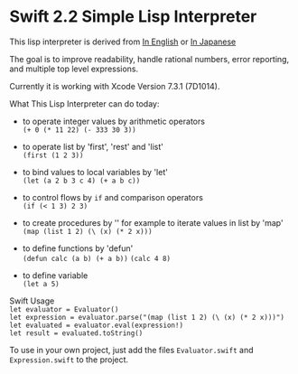 # Swift 2.2 Simple Lisp Interpreter

This lisp interpreter is derived from [In English](http://knj4484.blogspot.jp/2014/08/lisp-interpreter-implemented-in-185.html "In English") or [In Japanese](http://xavier.hateblo.jp/entry/2014/08/19/003609 "in Japanese")

The goal is to improve readability, handle rational numbers, error reporting, and multiple top level expressions.

Currently it is working with Xcode Version 7.3.1 (7D1014).

What This Lisp Interpreter can do today:

- to operate integer values by arithmetic operators  
	`(+ 0 (* 11 22) (- 333 30 3))`

- to operate list by 'first', 'rest' and 'list'  
    `(first (1 2 3))`

- to bind values to local variables by 'let'  
    `(let (a 2 b 3 c 4) (+ a b c))`

- to control flows by `if` and comparison operators  
	`(if (< 1 3) 2 3)`

- to create procedures by '\' for example to iterate values in list by 'map'  
    `(map (list 1 2) (\ (x) (* 2 x)))`

- to define functions by 'defun'  
	`(defun calc (a b) (+ a b))`
    `(calc 4 8)`

- to define variable  
    `(let a 5)`

Swift Usage  
    `let evaluator = Evaluator()`  
    `let expression = evaluator.parse("(map (list 1 2) (\ (x) (* 2 x)))")`  
    `let evaluated = evaluator.eval(expression!)`  
    `let result = evaluated.toString()`  
    
To use in your own project, just add the files `Evaluator.swift` and `Expression.swift` to the project.
